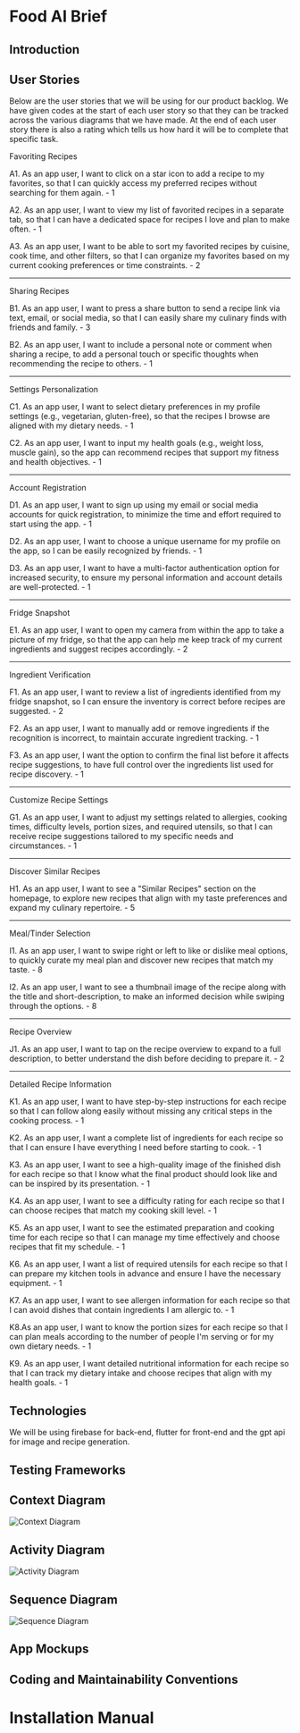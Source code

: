 # Food AI Brief

## Introduction

## User Stories
Below are the user stories that we will be using for our product backlog. We have given codes at the start of each user story so that they can be tracked across the various diagrams that we have made. At the end of each user story there is also a rating which tells us how hard it will be to complete that specific task.

Favoriting Recipes

A1. As an app user, I want to click on a star icon to add a recipe to my favorites, so that I can quickly access my preferred recipes without searching for them again. - 1

A2. As an app user, I want to view my list of favorited recipes in a separate tab, so that I can have a dedicated space for recipes I love and plan to make often. - 1

A3. As an app user, I want to be able to sort my favorited recipes by cuisine, cook time, and other filters, so that I can organize my favorites based on my current cooking preferences or time constraints. - 2

---
Sharing Recipes

B1. As an app user, I want to press a share button to send a recipe link via text, email, or social media, so that I can easily share my culinary finds with friends and family.  - 3

B2. As an app user, I want to include a personal note or comment when sharing a recipe, to add a personal touch or specific thoughts when recommending the recipe to others. - 1

---
Settings Personalization

C1. As an app user, I want to select dietary preferences in my profile settings (e.g., vegetarian, gluten-free), so that the recipes I browse are aligned with my dietary needs. - 1

C2. As an app user, I want to input my health goals (e.g., weight loss, muscle gain), so the app can recommend recipes that support my fitness and health objectives. - 1

---
Account Registration

D1. As an app user, I want to sign up using my email or social media accounts for quick registration, to minimize the time and effort required to start using the app. - 1 

D2. As an app user, I want to choose a unique username for my profile on the app, so I can be easily recognized by friends. - 1

D3. As an app user, I want to have a multi-factor authentication option for increased security, to ensure my personal information and account details are well-protected.  - 1

---
Fridge Snapshot

E1. As an app user, I want to open my camera from within the app to take a picture of my fridge, so that the app can help me keep track of my current ingredients and suggest recipes accordingly. - 2

---
Ingredient Verification

F1. As an app user, I want to review a list of ingredients identified from my fridge snapshot, so I can ensure the inventory is correct before recipes are suggested. - 2  

F2. As an app user, I want to manually add or remove ingredients if the recognition is incorrect, to maintain accurate ingredient tracking. - 1

F3. As an app user, I want the option to confirm the final list before it affects recipe suggestions, to have full control over the ingredients list used for recipe discovery. - 1

---
Customize Recipe Settings

G1. As an app user, I want to adjust my settings related to allergies, cooking times, difficulty levels, portion sizes, and required utensils, so that I can receive recipe suggestions tailored to my specific needs and circumstances. - 1

---
Discover Similar Recipes

H1. As an app user, I want to see a "Similar Recipes" section on the homepage, to explore new recipes that align with my taste preferences and expand my culinary repertoire. - 5

---
Meal/Tinder Selection

I1. As an app user, I want to swipe right or left to like or dislike meal options, to quickly curate my meal plan and discover new recipes that match my taste. - 8

I2. As an app user, I want to see a thumbnail image of the recipe along with the title and short-description, to make an informed decision while swiping through the options. - 8

---
Recipe Overview

J1. As an app user, I want to tap on the recipe overview to expand to a full description, to better understand the dish before deciding to prepare it. - 2

---
Detailed Recipe Information

K1. As an app user, I want to have step-by-step instructions for each recipe so that I can follow along easily without missing any critical steps in the cooking process. - 1

K2. As an app user, I want a complete list of ingredients for each recipe so that I can ensure I have everything I need before starting to cook. - 1

K3. As an app user, I want to see a high-quality image of the finished dish for each recipe so that I know what the final product should look like and can be inspired by its presentation. - 1

K4. As an app user, I want to see a difficulty rating for each recipe so that I can choose recipes that match my cooking skill level. - 1

K5. As an app user, I want to see the estimated preparation and cooking time for each recipe so that I can manage my time effectively and choose recipes that fit my schedule. - 1

K6. As an app user, I want a list of required utensils for each recipe so that I can prepare my kitchen tools in advance and ensure I have the necessary equipment. - 1

K7. As an app user, I want to see allergen information for each recipe so that I can avoid dishes that contain ingredients I am allergic to. - 1

K8.As an app user, I want to know the portion sizes for each recipe so that I can plan meals according to the number of people I'm serving or for my own dietary needs. - 1

K9. As an app user, I want detailed nutritional information for each recipe so that I can track my dietary intake and choose recipes that align with my health goals. - 1

## Technologies
We will be using firebase for back-end, flutter for front-end and the gpt api for image and recipe generation.

## Testing Frameworks

## Context Diagram
![Context Diagram](assets/Food%20AI%20Context%20Diagram.PNG)
## Activity Diagram
![Activity Diagram](assets/Food%20AI%20Activity%20Diagram.png)
## Sequence Diagram
![Sequence Diagram](assets/Food%20AI%20Sequence%20Diagram%20(temp).png)
## App Mockups

## Coding and Maintainability Conventions

# Installation Manual